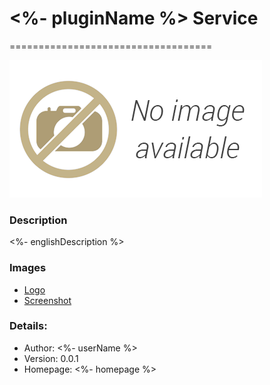 # <%- pluginName %> Service
===================================

![<%- pluginName %>-popover](images/popover.png)

### Description

<%- englishDescription %>


### Images
- [Logo](images/logo.png)
- [Screenshot](images/screenshot01.png)


### Details:

- Author: <%- userName %>
- Version: 0.0.1
- Homepage: <%- homepage %>
